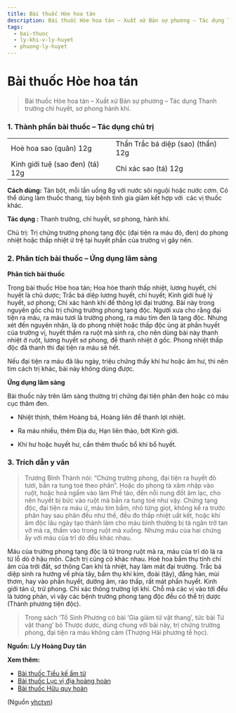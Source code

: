```yaml
---
title: Bài thuốc Hòe hoa tán
description: Bài thuốc Hòe hoa tán – Xuất xứ Bản sự phương – Tác dụng Thanh trường chỉ huyết, sơ phong hành khí.
tags:
  - bai-thuoc
  - ly-khi-v-ly-huyet
  - phuong-ly-huyet
---
```


# Bài thuốc Hòe hoa tán 

> Bài thuốc Hòe hoa tán – Xuất xứ Bản sự phương – Tác dụng Thanh trường chỉ huyết, sơ phong hành khí.

### 1. Thành phần bài thuốc – Tác dụng chủ trị

|  |  |
| --- | --- |
| Hoè hoa sao (quân) 12g | Thẩn Trắc bá diệp (sao) (thần) 12g |
| Kinh giới tuệ (sao đen) (tá) 12g | Chỉ xác sao (tá) 12g |

**Cách dùng:** Tán bột, mỗi lần uống 8g với nước sôi nguội hoặc nước cơm. Có thể dùng làm thuốc thang, tùy bệnh tình gia giảm kết hợp với  các vị thuốc khác.

**Tác dụng :** Thanh trưởng, chỉ huyết, sơ phong, hành khí. 

Chủ trị: Trị chứng trường phong tạng độc (đại tiện ra máu đỏ, đen) do phong nhiệt hoặc thấp nhiệt ứ trệ tại huyết phần của trường vị gây nên.

### 2. Phân tích bài thuốc – Ứng dụng lâm sàng

**Phân tích bài thuốc**

Trong bài thuốc Hòe hoa tán; Hoa hòe thanh thấp nhiệt, lương huyết, chỉ huyết là chủ dược; Trắc bá diệp lương huyết, chỉ huyết; Kinh giới huệ lý huyết, sơ phong; Chỉ xác hành khí để thông lợi đại trường. Bài này trong nguyên gốc chủ trị chứng trường phong tạng độc. Người xưa cho rằng đại tiện ra máu, ra máu tươi là trường phong, ra máu tím đen là tạng độc. Nhưng xét đến nguyên nhân, là do phong nhiệt hoặc thấp độc ủng át phần huyết của trường vị, huyết thấm ra ruột mà sinh ra, cho nên dùng bài này thanh nhiệt ở ruột, lương huyết sơ phong, để thanh nhiệt ở gốc. Phong nhiệt thấp độc đã thanh thì đại tiện ra máu sẽ hết.

Nếu đại tiện ra máu đã lâu ngày, triệu chứng thấy khí hư hoặc âm hư, thì nên tìm cách trị khác, bài này không dùng được.

**Ứng dụng lâm sàng** 

Bài thuốc này trên lâm sàng thường trị chứng đại tiện phân đen hoặc có máu cục thâm đen. 

+ Nhiệt thịnh, thêm Hoàng bá, Hoàng liên để thanh lợi nhiệt.

+ Ra máu nhiều, thêm Địa du, Hạn liên thảo, bớt Kinh giới.

+ Khí hư hoặc huyết hư, cần thêm thuốc bổ khí bổ huyết.

### 3. Trích dẫn y văn

> Trương Bỉnh Thành nói: “Chứng trường phong, đại tiện ra huyết đỏ tươi, bắn ra tung toé theo phân”. Hoặc do phong tà xâm nhập vào ruột, hoặc hoả ngấm vào làm Phế táo, đến nỗi nung đốt âm lạc, cho nên huyết bị bức vào ruột mà bắn ra tung toé như vậy. Chửng tạng độc, đại tiện ra máu ứ, máu tím bầm, nhỏ từng giọt, không kể ra trước phân hay sau phân đều như thế, đều đo thấp nhiệt uất kết, hoặc khí âm độc lâu ngày tạo thành làm cho máu bình thường bị tà ngăn trở tan vỡ mà ra, thấm vào trong ruột mà xuống. Nhưng máu của hai chứng ấy với máu của trĩ dò đều khác nhau.

Máu của trường phong tạng độc là từ trong ruột mà ra, máu của trĩ dò là ra từ lỗ dò ở hậu môn. Cách trị cũng có khác nhau. Hoè hoa bẩm thụ tính chí âm của trời đất, sơ thông Can khí tà nhiệt, hay làm mát đại trường. Trắc bá diệp sinh ra hướng về phía tây, bẩm thụ khí kim, đoài (tây), đắng hàn, mùi thơm, hay vào phần huyết, dưỡng âm, ráo thấp, rất mát phần huyết. Kinh giới tán ứ, trừ phong. Chỉ xác thông trường lợi khí. Chỗ mà các vị vào tới đểu là tương phản, vì vậy các bệnh trường phong tạng độc đều có thể trị dược (Thành phương tiện độc).

> Trong sách ‘Tố Sinh Phương có bài ‘Gia giảm tứ vật thang’, tức bài Tứ vật thang’ bỏ Thược dược, dùng chung với bài này, trị chứng trường phong, đại tiện ra máu không cảm (Thượng Hải phương tễ học).

**Nguồn: L/y Hoàng Duy tân**

**Xem thêm:**

* [Bài thuốc Tiểu kế ẩm tử](/yhctvn/bai-thuoc-tieu-ke-am-tu/)
* [Bài thuốc Lục vị địa hoàng hoàn](/yhctvn/bai-thuoc-luc-vi-dia-hoang-hoan/)
* [Bài thuốc Hữu quy hoàn](/yhctvn/bai-thuoc-huu-quy-hoan/)

(Nguồn <a href="https://yhctvn.com/bai-thuoc-hoe-hoa-tan/" target="_blank">yhctvn</a>)
